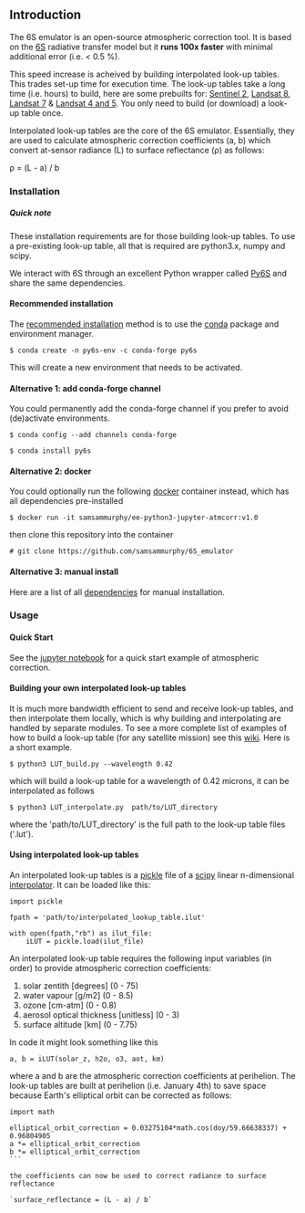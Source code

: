 ## Introduction

The 6S emulator is an open-source atmospheric correction tool. It is based on the [6S](http://modis-sr.ltdri.org/pages/6SCode.html) radiative transfer model but it **runs 100x faster** with minimal additional error (i.e. < 0.5 %).

This speed increase is acheived by building interpolated look-up tables. This trades set-up time for execution time. The look-up tables take a long time (i.e. hours) to build, here are some prebuilts for: [Sentinel 2](https://www.dropbox.com/s/aq873gil0ph47fm/S2A_MSI.zip?dl=1), [Landsat 8](https://www.dropbox.com/s/49ikr48d2qqwkhm/LANDSAT_OLI.zip?dl=1), [Landsat 7](https://www.dropbox.com/s/z6vv55cz5tow6tj/LANDSAT_ETM.zip?dl=1) & [Landsat 4 and 5](https://www.dropbox.com/s/uyiab5r9kl50m2f/LANDSAT_TM.zip?dl=1). You only need to build (or download) a look-up table once.
 
Interpolated look-up tables are the core of the 6S emulator. Essentially, they are used to calculate atmospheric correction coefficients (a, b) which convert at-sensor radiance (L) to surface reflectance (ρ) as follows:

ρ = (L - a) / b

### Installation

##### Quick note

These installation requirements are for those building look-up tables. To use a pre-existing look-up table, all that is required are python3.x, numpy and scipy.

We interact with 6S through an excellent Python wrapper called [Py6S](http://py6s.readthedocs.io/en/latest/index.html) and share the same dependencies. 

#### Recommended installation

The [recommended installation](http://py6s.readthedocs.io/en/latest/installation.html) method is to use the [conda](https://conda.io/docs/install/quick.html) package and environment manager.

`$ conda create -n py6s-env -c conda-forge py6s`

This will create a new environment that needs to be activated.

#### Alternative 1: add conda-forge channel

You could permanently add the conda-forge channel if you prefer to avoid (de)activate environments.

`$ conda config --add channels conda-forge`

`$ conda install py6s`

#### Alternative 2: docker

You could optionally run the following [docker](https://www.docker.com/) container instead, which has all dependencies pre-installed

`$ docker run -it samsammurphy/ee-python3-jupyter-atmcorr:v1.0`

then clone this repository into the container

`# git clone https://github.com/samsammurphy/6S_emulator`

#### Alternative 3: manual install

Here are a list of all [dependencies](https://github.com/samsammurphy/6S_emulator/wiki/Dependencies) for manual installation.

### Usage

#### Quick Start

See the [jupyter notebook](https://github.com/samsammurphy/6S_emulator/blob/master/jupyter_notebooks/atmcorr_example.ipynb) for a quick start example of atmospheric correction. 

#### Building your own interpolated look-up tables

It is much more bandwidth efficient to send  and receive look-up tables, and then interpolate them locally, which is why building and interpolating are handled by separate modules. To see a more complete list of examples of how to build a look-up table (for any satellite mission) see this [wiki](https://github.com/samsammurphy/6S_emulator/wiki/Build-examples). Here is a short example.

`$ python3 LUT_build.py --wavelength 0.42`

which will build a look-up table for a wavelength of 0.42 microns, it can be interpolated as follows

`$ python3 LUT_interpolate.py  path/to/LUT_directory`

where the 'path/to/LUT_directory' is the full path to the look-up table files ('.lut').

#### Using interpolated look-up tables

An interpolated look-up tables is a [pickle](https://docs.python.org/3/library/pickle.html) file of a [scipy](https://www.scipy.org/) linear n-dimensional [interpolator](https://docs.scipy.org/doc/scipy-0.19.0/reference/generated/scipy.interpolate.LinearNDInterpolator.html). It can be loaded like this:

```
import pickle

fpath = 'path/to/interpolated_lookup_table.ilut'

with open(fpath,"rb") as ilut_file:
    iLUT = pickle.load(ilut_file)
```

An interpolated look-up table requires the following input variables (in order) to provide atmospheric correction coefficients:

1. solar zentith [degrees] (0 - 75)
2. water vapour [g/m2] (0 - 8.5)
3. ozone [cm-atm] (0 - 0.8)
4. aerosol optical thickness [unitless] (0 - 3)
5. surface altitude [km] (0 - 7.75)

In code it might look something like this

`a, b = iLUT(solar_z, h2o, o3, aot, km)`

where a and b are the atmospheric correction coefficients at perihelion. The look-up tables are built at perihelion (i.e. January 4th) to save space because Earth's elliptical orbit can be corrected as follows:

````
import math

elliptical_orbit_correction = 0.03275104*math.cos(doy/59.66638337) + 0.96804905
a *= elliptical_orbit_correction
b *= elliptical_orbit_correction
```

the coefficients can now be used to correct radiance to surface reflectance

`surface_reflectance = (L - a) / b`
